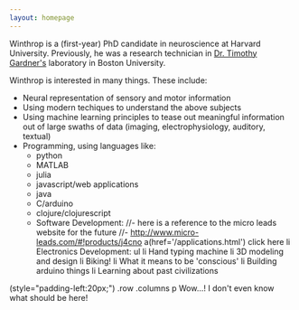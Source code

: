 ```yaml
---
layout: homepage
---
```


Winthrop is a (first-year) PhD candidate in neuroscience at Harvard University. Previously, he was a research technician in [Dr. Timothy Gardner's](http://people.bu.edu/timothyg/) laboratory in Boston University.

Winthrop is interested in many things. These include:
- Neural representation of sensory and motor information
- Using modern techiques to understand the above subjects
- Using machine learning principles to tease out meaningful information out of large swaths of data (imaging, electrophysiology, auditory, textual)
- Programming, using languages like:
  - python
  - MATLAB
  - julia
  - javascript/web applications
  - java
  - C/arduino
  - clojure/clojurescript
  - Software Development:
//- here is a reference to the micro leads website for the future
//- http://www.micro-leads.com/#!products/j4cno
a(href='/applications.html') click here
li Electronics Development:
ul
li Hand typing machine
li 3D modeling and design
li Biking!
li What it means to be 'conscious'
li Building arduino things
li Learning about past civilizations
</ul>(style="padding-left:20px;")
.row
.columns
p Wow...! I don't even know what should be here!
